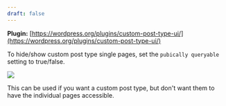 ```yaml
---
draft: false
---
```



**Plugin:** [https://wordpress.org/plugins/custom-post-type-ui/](https://wordpress.org/plugins/custom-post-type-ui/)

To hide/show custom post type single pages, set the `pubically queryable` setting to true/false.

![](https://slabstatic.com/prod/uploads/c4fy7myx/posts/images/LfcoHsgi39FYeSxsPLpodCyf.png)

This can be used if you want a custom post type, but don't want them to have the individual pages accessible.
